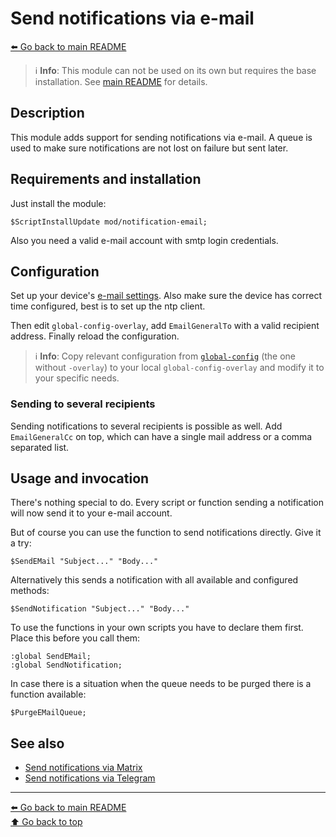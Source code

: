 Send notifications via e-mail
=============================

[⬅️ Go back to main README](../../README.md)

> ℹ️️ **Info**: This module can not be used on its own but requires the base
> installation. See [main README](../../README.md) for details.

Description
-----------

This module adds support for sending notifications via e-mail. A queue is
used to make sure notifications are not lost on failure but sent later.

Requirements and installation
-----------------------------

Just install the module:

    $ScriptInstallUpdate mod/notification-email;

Also you need a valid e-mail account with smtp login credentials.

Configuration
-------------

Set up your device's
[e-mail settings](https://wiki.mikrotik.com/wiki/Manual:Tools/email).
Also make sure the device has correct time configured, best is to set up
the ntp client.

Then edit `global-config-overlay`, add `EmailGeneralTo` with a valid
recipient address. Finally reload the configuration.

> ℹ️ **Info**: Copy relevant configuration from
> [`global-config`](../../global-config.rsc) (the one without `-overlay`) to
> your local `global-config-overlay` and modify it to your specific needs.

### Sending to several recipients

Sending notifications to several recipients is possible as well. Add
`EmailGeneralCc` on top, which can have a single mail address or a comma
separated list.

Usage and invocation
--------------------

There's nothing special to do. Every script or function sending a notification
will now send it to your e-mail account.

But of course you can use the function to send notifications directly. Give
it a try:

    $SendEMail "Subject..." "Body..."

Alternatively this sends a notification with all available and configured
methods:

    $SendNotification "Subject..." "Body..."

To use the functions in your own scripts you have to declare them first.
Place this before you call them:

    :global SendEMail;
    :global SendNotification;

In case there is a situation when the queue needs to be purged there is a
function available:

    $PurgeEMailQueue;

See also
--------

* [Send notifications via Matrix](notification-matrix.md)
* [Send notifications via Telegram](notification-telegram.md)

---
[⬅️ Go back to main README](../../README.md)  
[⬆️ Go back to top](#top)

